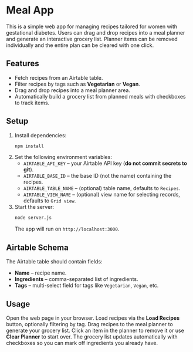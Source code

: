 # Meal App

This is a simple web app for managing recipes tailored for women with gestational diabetes. Users can drag and drop recipes into a meal planner and generate an interactive grocery list. Planner items can be removed individually and the entire plan can be cleared with one click.

## Features
- Fetch recipes from an Airtable table.
- Filter recipes by tags such as **Vegetarian** or **Vegan**.
- Drag and drop recipes into a meal planner area.
- Automatically build a grocery list from planned meals with checkboxes to track items.

## Setup
1. Install dependencies:
   ```bash
   npm install
   ```
2. Set the following environment variables:
   - `AIRTABLE_API_KEY` – your Airtable API key (**do not commit secrets to git**).
   - `AIRTABLE_BASE_ID` – the base ID (not the name) containing the recipes.
   - `AIRTABLE_TABLE_NAME` – (optional) table name, defaults to `Recipes`.
   - `AIRTABLE_VIEW_NAME` – (optional) view name for selecting records, defaults to `Grid view`.
3. Start the server:
   ```bash
   node server.js
   ```
   The app will run on `http://localhost:3000`.

## Airtable Schema
The Airtable table should contain fields:
- **Name** – recipe name.
- **Ingredients** – comma-separated list of ingredients.
- **Tags** – multi-select field for tags like `Vegetarian`, `Vegan`, etc.

## Usage
Open the web page in your browser. Load recipes via the **Load Recipes** button, optionally filtering by tag. Drag recipes to the meal planner to generate your grocery list. Click an item in the planner to remove it or use **Clear Planner** to start over. The grocery list updates automatically with checkboxes so you can mark off ingredients you already have.
